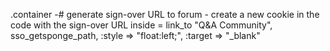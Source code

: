 .container
-# generate sign-over URL to forum - create a new cookie in the code with the sign-over URL inside
= link_to "Q&A Community", sso_getsponge_path, :style => "float:left;", :target => "_blank"
